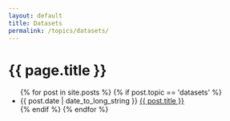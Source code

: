```yaml
---
layout: default
title: Datasets
permalink: /topics/datasets/
---
```


<h1>{{ page.title }}</h1>

<ul class="spaced_list">
  {% for post in site.posts %}
    {% if post.topic == 'datasets' %}
      <li>
        {{ post.date | date_to_long_string }} <a href="{{ post.url }}">{{ post.title }}</a>
      </li>
    {% endif %}
  {% endfor %}
</ul>